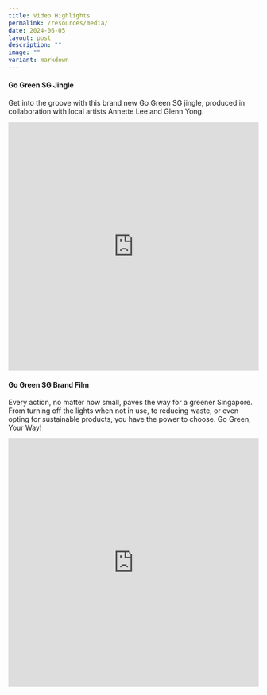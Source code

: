 ```yaml
---
title: Video Highlights
permalink: /resources/media/
date: 2024-06-05
layout: post
description: ""
image: ""
variant: markdown
---
```

#### Go Green SG Jingle
Get into the groove with this brand new Go Green SG jingle, produced in collaboration with local artists Annette Lee and Glenn Yong. 

<iframe allowfullscreen="" allow="accelerometer; autoplay; clipboard-write; encrypted-media; gyroscope; picture-in-picture; web-share" frameborder="0" title="YouTube video player" src="https://www.youtube.com/embed/jKVtIQkIgo4?si=T2Qtfet54FqFhIeu" height="500" width="100%"></iframe>

#### Go Green SG Brand Film
Every action, no matter how small, paves the way for a greener Singapore. From turning off the lights when not in use, to reducing waste, or even opting for sustainable products, you have the power to choose. Go Green, Your Way!

<iframe allowfullscreen="" allow="accelerometer; autoplay; clipboard-write; encrypted-media; gyroscope; picture-in-picture; web-share" frameborder="0" title="YouTube video player" src="https://www.youtube.com/embed/lzVWXyXnarI?si=dwT4imjLT2qHSdW1" height="500" width="100%"></iframe>